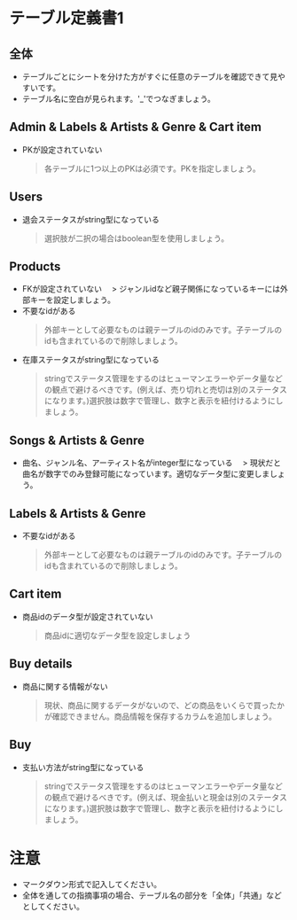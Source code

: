 # テーブル定義書1
## 全体
- テーブルごとにシートを分けた方がすぐに任意のテーブルを確認できて見やすいです。
- テーブル名に空白が見られます。'_'でつなぎましょう。

## Admin & Labels & Artists & Genre & Cart item
- PKが設定されていない
  > 各テーブルに1つ以上のPKは必須です。PKを指定しましょう。

## Users
- 退会ステータスがstring型になっている
  > 選択肢が二択の場合はboolean型を使用しましょう。

## Products
- FKが設定されていない
　> ジャンルidなど親子関係になっているキーには外部キーを設定しましょう。
- 不要なidがある
  > 外部キーとして必要なものは親テーブルのidのみです。子テーブルのidも含まれているので削除しましょう。
- 在庫ステータスがstring型になっている
  > stringでステータス管理をするのはヒューマンエラーやデータ量などの観点で避けるべきです。(例えば、売り切れと売切は別のステータスになります。)選択肢は数字で管理し、数字と表示を紐付けるようにしましょう。
  
## Songs & Artists & Genre
- 曲名、ジャンル名、アーティスト名がinteger型になっている
　> 現状だと曲名が数字でのみ登録可能になっています。適切なデータ型に変更しましょう。

## Labels & Artists & Genre
- 不要なidがある
  > 外部キーとして必要なものは親テーブルのidのみです。子テーブルのidも含まれているので削除しましょう。

## Cart item
- 商品idのデータ型が設定されていない
  > 商品idに適切なデータ型を設定しましょう

## Buy details
- 商品に関する情報がない
  >  現状、商品に関するデータがないので、どの商品をいくらで買ったかが確認できません。商品情報を保存するカラムを追加しましょう。

## Buy
- 支払い方法がstring型になっている
  > stringでステータス管理をするのはヒューマンエラーやデータ量などの観点で避けるべきです。(例えば、現金払いと現金は別のステータスになります。)選択肢は数字で管理し、数字と表示を紐付けるようにしましょう。

# 注意
* マークダウン形式で記入してください。
* 全体を通しての指摘事項の場合、テーブル名の部分を「全体」「共通」などとしてください。
